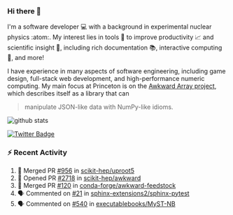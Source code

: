 ### Hi there 👋 

I'm a software developer 💻 with a background in experimental nuclear physics :atom:. My interest lies in tools :wrench: to improve productivity :chart_with_upwards_trend: and scientific insight :telescope:, including rich documentation 📚, interactive computing 🧮, and more! 

I have experience in many aspects of software engineering, including game design, full-stack web development, and high-performance numeric computing. My main focus at Princeton is on the [Awkward Array project](awkward-array.org/), which describes itself as a library that can 
> manipulate JSON-like data with NumPy-like idioms.

![github stats](https://github-readme-stats.vercel.app/api?username=agoose77&show_icons=true&hide_rank=true&hide_title=true&bg_color=30,e76445,904e95&text_color=efe3ec&icon_color=efe3ec)
<!--
**agoose77/agoose77** is a ✨ _special_ ✨ repository because its `README.md` (this file) appears on your GitHub profile.

Here are some ideas to get you started:

- 🔭 I’m currently working on ...
- 🌱 I’m currently learning ...
- 👯 I’m looking to collaborate on ...
- 🤔 I’m looking for help with ...
- 💬 Ask me about ...
- 📫 How to reach me: ...
- 😄 Pronouns: ...
- ⚡ Fun fact: ...
-->

[![Twitter Badge](https://img.shields.io/twitter/follow/agoose77?style=flat-square&logo=Twitter&logoColor=white&color=cornflowerblue)](https://twitter.com/agoose77)

### :zap: Recent Activity

<!--START_SECTION:activity-->
1. 🎉 Merged PR [#956](https://github.com/scikit-hep/uproot5/pull/956) in [scikit-hep/uproot5](https://github.com/scikit-hep/uproot5)
2. 💪 Opened PR [#2718](https://github.com/scikit-hep/awkward/pull/2718) in [scikit-hep/awkward](https://github.com/scikit-hep/awkward)
3. 🎉 Merged PR [#120](https://github.com/conda-forge/awkward-feedstock/pull/120) in [conda-forge/awkward-feedstock](https://github.com/conda-forge/awkward-feedstock)
4. 🗣 Commented on [#21](https://github.com/sphinx-extensions2/sphinx-pytest/pull/21#issuecomment-1727160635) in [sphinx-extensions2/sphinx-pytest](https://github.com/sphinx-extensions2/sphinx-pytest)
5. 🗣 Commented on [#540](https://github.com/executablebooks/MyST-NB/issues/540#issuecomment-1727121787) in [executablebooks/MyST-NB](https://github.com/executablebooks/MyST-NB)
<!--END_SECTION:activity-->
